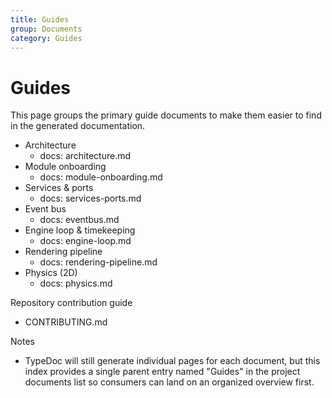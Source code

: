 ```yaml
---
title: Guides
group: Documents
category: Guides
---
```


# Guides

This page groups the primary guide documents to make them easier to find in the generated documentation.

- Architecture
  - docs: architecture.md
- Module onboarding
  - docs: module-onboarding.md
- Services & ports
  - docs: services-ports.md
- Event bus
  - docs: eventbus.md
- Engine loop & timekeeping
  - docs: engine-loop.md
- Rendering pipeline
  - docs: rendering-pipeline.md
- Physics (2D)
  - docs: physics.md

Repository contribution guide

- CONTRIBUTING.md

Notes

- TypeDoc will still generate individual pages for each document, but this index provides a single parent entry named "Guides" in the project documents list so consumers can land on an organized overview first.